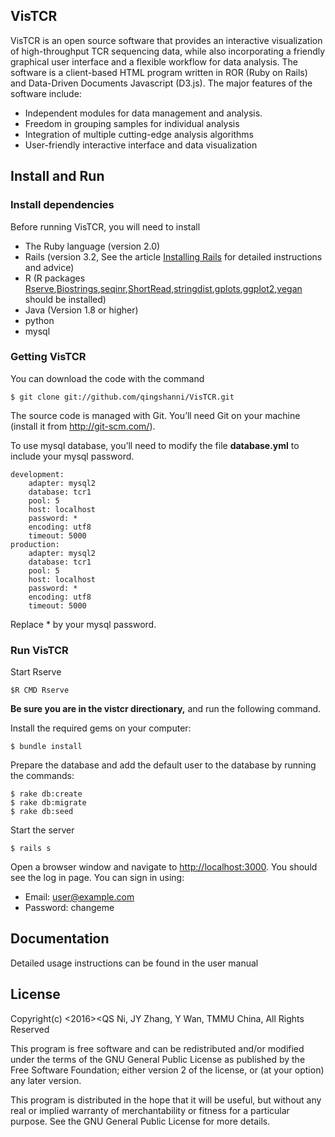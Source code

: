 ## VisTCR 

VisTCR is an open source software that provides an interactive visualization of high-throughput TCR sequencing data, while also incorporating a friendly graphical user interface and a flexible workflow for data analysis. The software is a client-based HTML program written in ROR (Ruby on Rails) and Data-Driven Documents Javascript (D3.js). The major features of the software include:

- Independent modules for data management and analysis.
- Freedom in grouping samples for individual analysis
- Integration of multiple cutting-edge analysis algorithms
- User-friendly interactive interface and data visualization

## Install and Run

### Install dependencies

Before running VisTCR, you will need to install

- The Ruby language (version 2.0)
- Rails (version 3.2, See the article [Installing Rails](http://railsapps.github.io/installing-rails.html) for detailed instructions and advice)
- R (R packages [Rserve](https://cran.r-project.org/web/packages/Rserve/index.html),[Biostrings](https://bioconductor.org/packages/release/bioc/html/Biostrings.html),[seqinr](https://cran.r-project.org/web/packages/seqinr/index.html),[ShortRead](https://bioconductor.org/packages/release/bioc/html/ShortRead.html),[stringdist](https://cran.r-project.org/web/packages/stringdist/index.html),[gplots](https://cran.r-project.org/web/packages/gplots/index.html),[ggplot2](https://cran.r-project.org/web/packages/ggplot2/index.html),[vegan](https://cran.r-project.org/web/packages/vegan/index.html) should be installed) 
- Java (Version 1.8 or higher)
- python
- mysql

### Getting VisTCR

You can download the code with the command

	$ git clone git://github.com/qingshanni/VisTCR.git

The source code is managed with Git. You’ll need Git on your machine (install it from http://git-scm.com/).

To use mysql database, you’ll need to modify the file **database.yml** to include your mysql password.

	development:
  		adapter: mysql2
  		database: tcr1 
  		pool: 5
  		host: localhost
  		password: *
  		encoding: utf8
  		timeout: 5000
	production:
  		adapter: mysql2
  		database: tcr1 
  		pool: 5
  		host: localhost
  		password: * 
  		encoding: utf8
  		timeout: 5000

Replace * by your mysql password.

### Run VisTCR

Start Rserve

	$R CMD Rserve

**Be sure you are in the vistcr directionary,** and run the following command.

Install the required gems on your computer:

	$ bundle install

Prepare the database and add the default user to the database by running the commands:

	$ rake db:create
	$ rake db:migrate
	$ rake db:seed

Start the server

	$ rails s

Open a browser window and navigate to [http://localhost:3000](http://localhost:3000). You should see the log in page. You can sign in using:

- Email: user@example.com
- Password: changeme

## Documentation

Detailed usage instructions can be found in the user manual



## License

Copyright(c) <2016><QS Ni, JY Zhang, Y Wan, TMMU China, All Rights Reserved

This program is free software and can be redistributed and/or modified under the terms of the GNU General Public License as published by the Free Software Foundation; either version 2 of the license, or (at your option) any later version.

This program is distributed in the hope that it will be useful, but without any real or implied warranty of merchantability or fitness for a particular purpose. See the GNU General Public License for more details.
